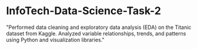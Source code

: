 # InfoTech-Data-Science-Task-2
"Performed data cleaning and exploratory data analysis (EDA) on the Titanic dataset from Kaggle. Analyzed variable relationships, trends, and patterns using Python and visualization libraries."
